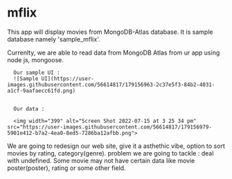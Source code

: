 # mflix
This app will display movies from MongoDB-Atlas database. It is sample database namely 'sample_mflix'.



Currenlty, we are able to read data from MongoDB Atlas from ur app using node js, mongoose.

      Our sample UI :
      ![Sample UI](https://user-images.githubusercontent.com/56614817/179156963-2c37e5f3-84b2-4031-a1cf-9aafaecc61fd.png)
      

      Our data :
      
      <img width="399" alt="Screen Shot 2022-07-15 at 3 25 34 pm" src="https://user-images.githubusercontent.com/56614817/179156979-5901e412-b7a2-4ea0-8ed5-7286ba12afbb.png">


We are going to redesign our web site, give it a asthethic vibe, option to sort movies by rating, category(genre).
problem we are going to tackle :
    deal with undefined. Some movie may not have certain data like movie poster(poster), rating or some other field. 

